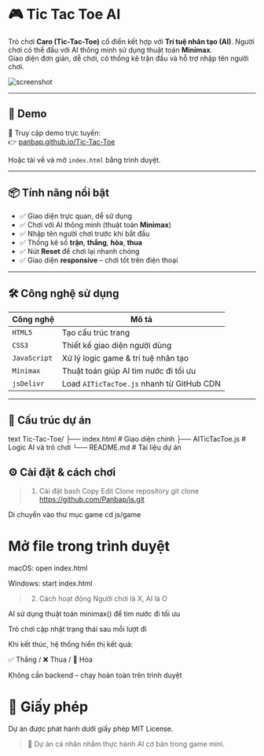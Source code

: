 # 🎮 Tic Tac Toe AI

Trò chơi **Caro (Tic-Tac-Toe)** cổ điển kết hợp với **Trí tuệ nhân tạo (AI)**. Người chơi có thể đấu với AI thông minh sử dụng thuật toán **Minimax**.  
Giao diện đơn giản, dễ chơi, có thống kê trận đấu và hỗ trợ nhập tên người chơi.

![screenshot](https://raw.githubusercontent.com/Panbap/js/main/icon/TicTacToe-preview.png)

---

## 🚀 Demo

🔗 Truy cập demo trực tuyến:  
👉 [panbap.github.io/Tic-Tac-Toe](https://panbap.github.io/Tic-Tac-Toe)

Hoặc tải về và mở `index.html` bằng trình duyệt.

---

## 📦 Tính năng nổi bật

- ✅ Giao diện trực quan, dễ sử dụng  
- ✅ Chơi với AI thông minh (thuật toán **Minimax**)  
- ✅ Nhập tên người chơi trước khi bắt đầu  
- ✅ Thống kê số **trận**, **thắng**, **hòa**, **thua**  
- ✅ Nút **Reset** để chơi lại nhanh chóng  
- ✅ Giao diện **responsive** – chơi tốt trên điện thoại  

---

## 🛠️ Công nghệ sử dụng

| Công nghệ     | Mô tả                                      |
|--------------|---------------------------------------------|
| `HTML5`       | Tạo cấu trúc trang                         |
| `CSS3`        | Thiết kế giao diện người dùng              |
| `JavaScript`  | Xử lý logic game & trí tuệ nhân tạo        |
| `Minimax`     | Thuật toán giúp AI tìm nước đi tối ưu      |
| `jsDelivr`    | Load `AITicTacToe.js` nhanh từ GitHub CDN |

---

## 📂 Cấu trúc dự án

text
Tic-Tac-Toe/
├── index.html              # Giao diện chính
├── AITicTacToe.js          # Logic AI và trò chơi
└── README.md               # Tài liệu dự án

## ⚙️ Cài đặt & cách chơi

> 1. Cài đặt
bash
Copy
Edit
Clone repository
git clone https://github.com/Panbap/js.git

Di chuyển vào thư mục game
cd js/game

# Mở file trong trình duyệt

macOS:
open index.html

Windows:
start index.html

> 2. Cách hoạt động
Người chơi là X, AI là O

AI sử dụng thuật toán minimax() để tìm nước đi tối ưu

Trò chơi cập nhật trạng thái sau mỗi lượt đi

Khi kết thúc, hệ thống hiển thị kết quả:

✅ Thắng / ❌ Thua / 🤝 Hòa

Không cần backend – chạy hoàn toàn trên trình duyệt

# 📜 Giấy phép
Dự án được phát hành dưới giấy phép MIT License.

> 🧠 Dự án cá nhân nhằm thực hành AI cơ bản trong game mini.
